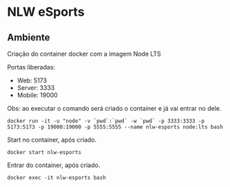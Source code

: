 # NLW eSports

## Ambiente

Criação do container docker com a imagem Node LTS

Portas liberadas:
- Web: 5173
- Server: 3333
- Mobile: 19000

Obs: ao executar o comando será criado o container e já vai entrar no dele.
```
docker run -it -u "node" -v `pwd`:`pwd` -w `pwd` -p 3333:3333 -p 5173:5173 -p 19000:19000 -p 5555:5555 --name nlw-esports node:lts bash
```

Start no container, após criado.
```
docker start nlw-esports
```

Entrar do container, após criado.
```
docker exec -it nlw-esports bash
```
